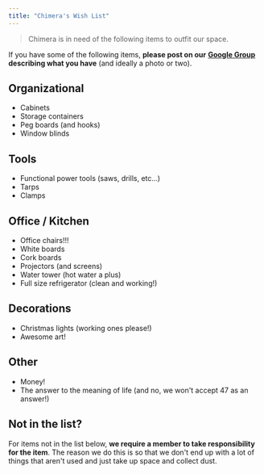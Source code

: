 ```yaml
---
title: "Chimera's Wish List"
---
```


> Chimera is in need of the following items to outfit our space.

If you have some of the following items, **please post on our** [**Google Group**](https://groups.google.com/forum/#!forum/chimera-art-space) **describing what you have** (and ideally a photo or two).


## Organizational

- Cabinets
- Storage containers
- Peg boards (and hooks)
- Window blinds


## Tools

- Functional power tools (saws, drills, etc...)
- Tarps
- Clamps


## Office / Kitchen

- Office chairs!!!
- White boards
- Cork boards
- Projectors (and screens)
- Water tower (hot water a plus)
- Full size refrigerator (clean and working!)


## Decorations

- Christmas lights (working ones please!)
- Awesome art!


## Other

- Money!
- The answer to the meaning of life (and no, we won't accept 47 as an answer!)



## Not in the list?

For items not in the list below, **we require a member to take responsibility for the item**. The reason we do this is so that we don't end up with a lot of things that aren't used and just take up space and collect dust.

